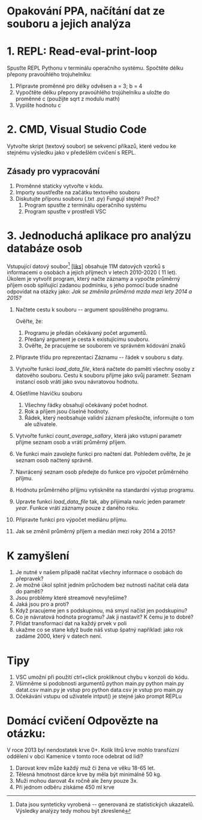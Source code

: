 # Opakování PPA, načítání dat ze souboru a jejich analýza


# 1. REPL: Read-eval-print-loop

Spusťte REPL Pythonu v terminálu operačního systému. Spočtěte délku přepony pravoúhlého trojuhelníku:

1. Připravte proměnné pro délky odvěsen a = 3; b = 4
2. Vypočtěte délku přepony pravoúhlého trojúhelníku a uložte do proměnné c
   (použijte sqrt z modulu math)
3. Vypište hodnotu c



# 2. CMD, Visual Studio Code

Vytvořte skript (textový soubor) se sekvencí příkazů, které vedou ke stejnému výsledku jako v předešlém cvičení s REPL.

## Zásady pro vypracování

1. Proměnné staticky vytvořte v kódu.
2. Importy soustřeďte na začátku textového souboru
3. Diskutujte příponu souboru (.txt .py) Fungují stejně? Proč?
    1. Program spusťte z terminálu operačního systému
    2. Program spusťte v prostředí VSC




# 3. Jednoduchá aplikace pro analýzu databáze osob



Vstupující datový soubor[^1] [[liks]](https://liks.fav.zcu.cz/adt/exam/service/download-data?filename=data-salaries-years-11M.csv) obsahuje 11M datových vzorků s informacemi o osobách a jejich příjmech v letech 2010-2020 (
11 let). Úkolem je vytvořit program, který načte záznamy a vypočte průměrný příjem osob splňující zadanou podmínku, s
jeho pomocí bude snadné odpovídat na otázky jako:
_Jak se změnila průměrná mzda mezi lety 2014 a 2015?_

[^1]: Data jsou synteticky vyrobená -- generovaná ze statistických ukazatelů. Výsledky analýzy tedy mohou být zkreslené

1. Načtete cestu k souboru -- argument spouštěného programu.
   
   Ověřte, že:
    1. Programu je předán očekávaný počet argumentů.
    2. Předaný argument je cesta k existujícímu souboru.
    3. Ověřte, že pracujeme se souborem ve správném kódování znaků
    
2. Připravte třídu pro reprezentaci Záznamu -- řádek v souboru s daty.
3. Vytvořte funkci _load\_data\_file_, která načtete do paměti všechny osoby z datového souboru. Cestu k souboru
      přijme jako svůj parametr. Seznam instancí osob vrátí jako svou návratovou hodnotu.

   
4. Ošetříme hlavičku souboru
      1. Všechny řádky obsahují očekávaný počet hodnot.
      2. Rok a příjem jsou číselné hodnoty.
      3. Řádek, který neobsahuje validní záznam přeskočte, informujte o tom ale uživatele.
5. Vytvořte funkci _count\_average\_sallary_, která jako vstupní parametr přijme seznam osob a vrátí průměrný
   příjem.
6. Ve funkci main zavolejte funkci pro načtení dat. Pohledem ověřte, že je seznam osob načtený správně.
7. Navrácený seznam osob předejte do funkce pro výpočet průměrného příjmu.
8. Hodnotu průměrného příjjmu vytiskněte na standardní výstup programu.
9. Upravte funkci _load\_data\_file_ tak, aby přijimala navíc jeden parametr $year$. Funkce vrátí záznamy
   pouze z daného roku.
10. Připravte funkci pro výpočet mediánu příjmu.

11. Jak se změnil průměrný příjem a medián mezi roky 2014 a 2015?



# K zamyšlení

1. Je nutné v našem případě načítat všechny informace o osobách do přepravek? 
2. Je možné úkol splnit jedním průchodem bez nutnosti načítat celá data do paměti?
3. Jsou problémy které streamově nevyřešíme? 
4. Jaká jsou pro a proti? 
5. Když pracujeme jen s podskupinou, má smysl načíst jen podskupinu?
6. Co je návratová hodnota programu? Jak ji nastavit? K čemu je to dobré?
7. Přidat transformaci dat na každý prvek v poli
8. ukažme co se stane když bude náš vstup špatný například: jako rok zadáme 2000, který v datech není.



# Tipy

1. VSC umožní při použití ctrl+click prokliknout chybu v konzoli do kódu.
2. Všimněme si podobnosti argumentů python main.py python main.py datat.csv main.py je vstup pro python data.csv je
   vstup pro main.py
3. Očekávání vstupu od uživatele intput() je stejné jako prompt REPLu


# Domácí cvičení Odpovězte na otázku:

V roce 2013 byl nendostatek krve 0+. Kolik litrů krve mohlo transfúzní oddělení v obci Kamenice v tomto roce odebrat od
lidí?
1. Darovat krev může každý muž či žena ve věku 18-65 let.
2. Tělesná hmotnost dárce krve by měla být minimálně 50 kg.
3. Muži mohou darovat 4x ročně ale ženy pouze 3x.
4. Při jednom odběru získáme 450 ml krve 

